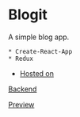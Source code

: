 # Blogit
A simple blog app.

	* Create-React-App
	* Redux
  * [Hosted on](https://vercel.com/)
  
  [Backend](https://github.com/orsdev/blogitBE)

[Preview](https://blogit.vercel.app/)

